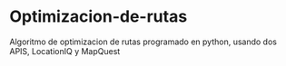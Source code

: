 # Optimizacion-de-rutas
Algoritmo de optimizacion de rutas programado en python, usando dos APIS, LocationIQ y MapQuest
